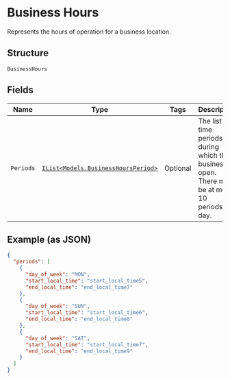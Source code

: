 
# Business Hours

Represents the hours of operation for a business location.

## Structure

`BusinessHours`

## Fields

| Name | Type | Tags | Description |
|  --- | --- | --- | --- |
| `Periods` | [`IList<Models.BusinessHoursPeriod>`](/doc/models/business-hours-period.md) | Optional | The list of time periods during which the business is open. There may be at most 10<br>periods per day. |

## Example (as JSON)

```json
{
  "periods": [
    {
      "day_of_week": "MON",
      "start_local_time": "start_local_time5",
      "end_local_time": "end_local_time7"
    },
    {
      "day_of_week": "SUN",
      "start_local_time": "start_local_time6",
      "end_local_time": "end_local_time8"
    },
    {
      "day_of_week": "SAT",
      "start_local_time": "start_local_time7",
      "end_local_time": "end_local_time9"
    }
  ]
}
```

